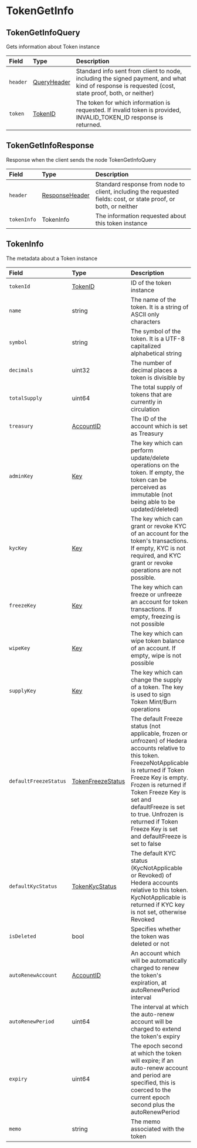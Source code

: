 # TokenGetInfo

## TokenGetInfoQuery

Gets information about Token instance

| Field | Type | Description |
| :--- | :--- | :--- |
| `header` | [QueryHeader](../miscellaneous/queryheader.md) | Standard info sent from client to node, including the signed payment, and what kind of response is requested \(cost, state proof, both, or neither\) |
| `token` | [TokenID](../basic-types/tokenid.md) | The token for which information is requested. If invalid token is provided, INVALID\_TOKEN\_ID response is returned. |

## TokenGetInfoResponse

Response when the client sends the node TokenGetInfoQuery

| Field | Type | Description |
| :--- | :--- | :--- |
| `header` | [ResponseHeader](../miscellaneous/responseheader.md) | Standard response from node to client, including the requested fields: cost, or state proof, or both, or neither |
| `tokenInfo` | TokenInfo | The information requested about this token instance |

## TokenInfo

The metadata about a Token instance

| Field | Type | Description |
| :--- | :--- | :--- |
| `tokenId` | [TokenID](../basic-types/tokenid.md) | ID of the token instance |
| `name` | string | The name of the token. It is a string of ASCII only characters |
| `symbol` | string | The symbol of the token. It is a UTF-8 capitalized alphabetical string |
| `decimals` | uint32 | The number of decimal places a token is divisible by |
| `totalSupply` | uint64 | The total supply of tokens that are currently in circulation |
| `treasury` | [AccountID](../basic-types/accountid.md) | The ID of the account which is set as Treasury |
| `adminKey` | [Key](../basic-types/key.md) | The key which can perform update/delete operations on the token. If empty, the token can be perceived as immutable \(not being able to be updated/deleted\) |
| `kycKey` | [Key](../basic-types/key.md) | The key which can grant or revoke KYC of an account for the token's transactions. If empty, KYC is not required, and KYC grant or revoke operations are not possible. |
| `freezeKey` | [Key](../basic-types/key.md) | The key which can freeze or unfreeze an account for token transactions. If empty, freezing is not possible |
| `wipeKey` | [Key](../basic-types/key.md) | The key which can wipe token balance of an account. If empty, wipe is not possible |
| `supplyKey` | [Key](../basic-types/key.md) | The key which can change the supply of a token. The key is used to sign Token Mint/Burn operations |
| `defaultFreezeStatus` | [TokenFreezeStatus](../basic-types/tokenfreezestatus.md) | The default Freeze status \(not applicable, frozen or unfrozen\) of Hedera accounts relative to this token. FreezeNotApplicable is returned if Token Freeze Key is empty. Frozen is returned if Token Freeze Key is set and defaultFreeze is set to true. Unfrozen is returned if Token Freeze Key is set and defaultFreeze is set to false |
| `defaultKycStatus` | [TokenKycStatus](../basic-types/tokenkycstatus.md) | The default KYC status \(KycNotApplicable or Revoked\) of Hedera accounts relative to this token. KycNotApplicable is returned if KYC key is not set, otherwise Revoked |
| `isDeleted` | bool | Specifies whether the token was deleted or not |
| `autoRenewAccount` | [AccountID](../basic-types/accountid.md) | An account which will be automatically charged to renew the token's expiration, at autoRenewPeriod interval |
| `autoRenewPeriod` | uint64 | The interval at which the auto-renew account will be charged to extend the token's expiry |
| `expiry` | uint64 | The epoch second at which the token will expire; if an auto-renew account and period are specified, this is coerced to the current epoch second plus the autoRenewPeriod |
| `memo` | string | The memo associated with the token |



### 

